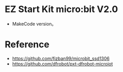# EZ Start Kit micro:bit V2.0
* MakeCode version。
# Reference
* https://github.com/fizban99/microbit_ssd1306
* https://github.com/dfrobot/pxt-dfrobot-microiot
